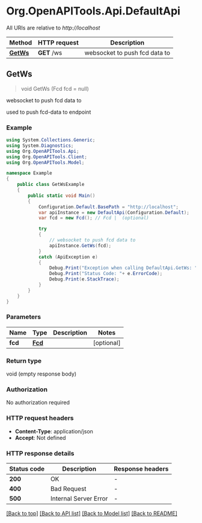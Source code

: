 # Org.OpenAPITools.Api.DefaultApi

All URIs are relative to *http://localhost*

Method | HTTP request | Description
------------- | ------------- | -------------
[**GetWs**](DefaultApi.md#getws) | **GET** /ws | websocket to push fcd data to



## GetWs

> void GetWs (Fcd fcd = null)

websocket to push fcd data to

used to push fcd-data to endpoint

### Example

```csharp
using System.Collections.Generic;
using System.Diagnostics;
using Org.OpenAPITools.Api;
using Org.OpenAPITools.Client;
using Org.OpenAPITools.Model;

namespace Example
{
    public class GetWsExample
    {
        public static void Main()
        {
            Configuration.Default.BasePath = "http://localhost";
            var apiInstance = new DefaultApi(Configuration.Default);
            var fcd = new Fcd(); // Fcd |  (optional) 

            try
            {
                // websocket to push fcd data to
                apiInstance.GetWs(fcd);
            }
            catch (ApiException e)
            {
                Debug.Print("Exception when calling DefaultApi.GetWs: " + e.Message );
                Debug.Print("Status Code: "+ e.ErrorCode);
                Debug.Print(e.StackTrace);
            }
        }
    }
}
```

### Parameters


Name | Type | Description  | Notes
------------- | ------------- | ------------- | -------------
 **fcd** | [**Fcd**](Fcd.md)|  | [optional] 

### Return type

void (empty response body)

### Authorization

No authorization required

### HTTP request headers

- **Content-Type**: application/json
- **Accept**: Not defined

### HTTP response details
| Status code | Description | Response headers |
|-------------|-------------|------------------|
| **200** | OK |  -  |
| **400** | Bad Request |  -  |
| **500** | Internal Server Error |  -  |

[[Back to top]](#)
[[Back to API list]](../README.md#documentation-for-api-endpoints)
[[Back to Model list]](../README.md#documentation-for-models)
[[Back to README]](../README.md)

